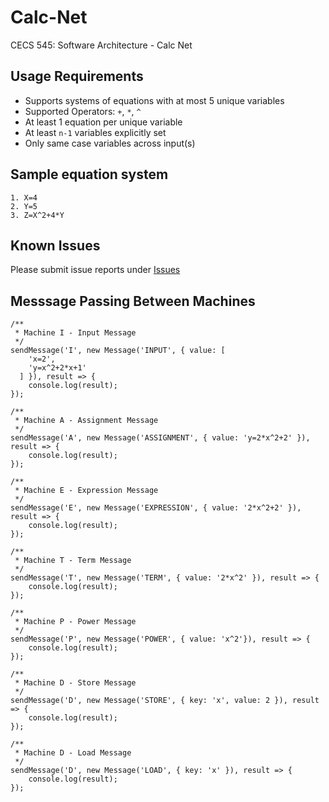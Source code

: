 # Calc-Net
CECS 545: Software Architecture - Calc Net

## Usage Requirements
* Supports systems of equations with at most 5 unique variables
* Supported Operators: `+`, `*`, `^`
* At least 1 equation per unique variable
* At least `n-1` variables explicitly set 
* Only same case variables across input(s)

## Sample equation system
```
1. X=4
2. Y=5
3. Z=X^2+4*Y
```

## Known Issues
Please submit issue reports under [Issues](https://github.com/Anthony1234567/Calc-Net/issues)

## Messsage Passing Between Machines
```
/**
 * Machine I - Input Message
 */
sendMessage('I', new Message('INPUT', { value: [
    'x=2',
    'y=x^2+2*x+1'
  ] }), result => {
    console.log(result);
});

/**
 * Machine A - Assignment Message
 */
sendMessage('A', new Message('ASSIGNMENT', { value: 'y=2*x^2+2' }), result => {
    console.log(result);
});

/**
 * Machine E - Expression Message
 */
sendMessage('E', new Message('EXPRESSION', { value: '2*x^2+2' }), result => {
    console.log(result);
});

/**
 * Machine T - Term Message
 */
sendMessage('T', new Message('TERM', { value: '2*x^2' }), result => {
    console.log(result);
});

/**
 * Machine P - Power Message
 */
sendMessage('P', new Message('POWER', { value: 'x^2'}), result => {
    console.log(result);
});

/**
 * Machine D - Store Message
 */
sendMessage('D', new Message('STORE', { key: 'x', value: 2 }), result => {
    console.log(result);
});

/**
 * Machine D - Load Message
 */
sendMessage('D', new Message('LOAD', { key: 'x' }), result => {
    console.log(result);
});
```
